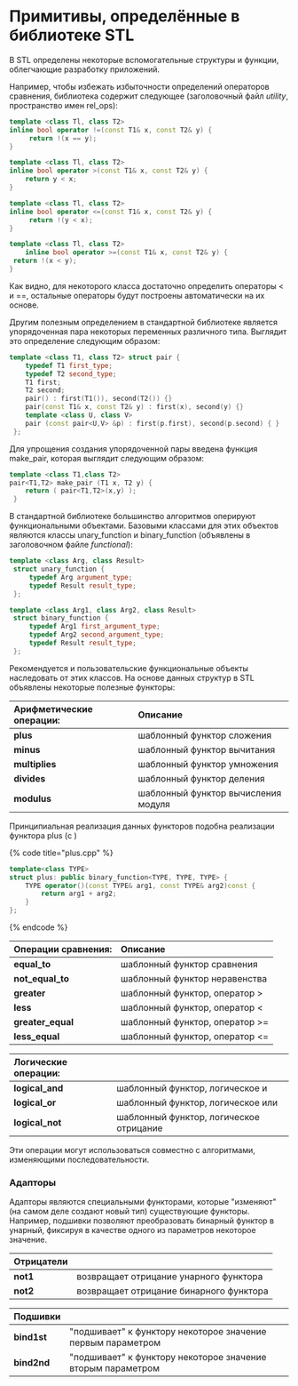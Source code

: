 # Примитивы, определённые в библиотеке STL

В STL определены некоторые вспомогательные структуры и функции, облегчающие разработку приложений.

Например, чтобы избежать избыточности определений операторов сравнения, библиотека содержит следующее \(заголовочный файл _utility_, пространство имен rel\_ops\):

```cpp
template <class Tl, class T2>
inline bool operator !=(const T1& x, const T2& y) { 
     return !(x == y);
}

template <class Tl, class T2>
inline bool operator >(const T1& x, const T2& y) {
    return y < x;
}

template <class Tl, class T2>
inline bool operator <=(const T1& x, const T2& y) { 
     return !(y < x);
}

template <class Tl, class T2>
    inline bool operator >=(const T1& x, const T2& y) { 
 return !(x < y);
}
```

Как видно, для некоторого класса достаточно определить операторы &lt; и ==, остальные операторы будут построены автоматически на их основе.

Другим полезным определением в стандартной библиотеке является упорядоченная пара некоторых переменных различного типа. Выглядит это определение следующим образом:

```cpp
template <class T1, class T2> struct pair {
    typedef T1 first_type;
    typedef T2 second_type;
    T1 first;
    T2 second;
    pair() : first(T1()), second(T2()) {}
    pair(const T1& x, const T2& y) : first(x), second(y) {}
    template <class U, class V> 
    pair (const pair<U,V> &p) : first(p.first), second(p.second) { }
 };
```

Для упрощения создания упорядоченной пары введена функция make\_pair, которая выглядит следующим образом:

```cpp
template <class T1,class T2> 
pair<T1,T2> make_pair (T1 x, T2 y) {
    return ( pair<T1,T2>(x,y) );
 }
```

В стандартной библиотеке большинство алгоритмов оперируют функциональными объектами. Базовыми классами для этих объектов являются классы unary\_function и binary\_function \(объявлены в заголовочном файле _functional_\):

```cpp
template <class Arg, class Result>
 struct unary_function {
     typedef Arg argument_type;
     typedef Result result_type;
 };
```

```cpp
template <class Arg1, class Arg2, class Result>
 struct binary_function {
     typedef Arg1 first_argument_type;
     typedef Arg2 second_argument_type;
     typedef Result result_type;
 };
```

Рекомендуется и пользовательские функциональные объекты наследовать от этих классов. На основе данных структур в STL объявлены некоторые полезные функторы:

| Арифметические операции: | Описание |
| :--- | :--- |
| **plus** | шаблонный функтор сложения |
| **minus** | шаблонный функтор вычитания |
| **multiplies** | шаблонный функтор умножения |
| **divides** | шаблонный функтор деления |
| **modulus** | шаблонный функтор вычисления модуля |

Принципиальная реализация данных функторов подобна реализации функтора plus \(с \)

{% code title="plus.cpp" %}
```cpp
template<class TYPE>
struct plus: public binary_function<TYPE, TYPE, TYPE> {
    TYPE operator()(const TYPE& arg1, const TYPE& arg2)const {
        return arg1 + arg2;
    }
};
```
{% endcode %}

| Операции сравнения: | Описание |
| :--- | :--- |
| **equal\_to** | шаблонный функтор сравнения |
| **not\_equal\_to** | шаблонный функтор неравенства |
| **greater** | шаблонный функтор, оператор &gt; |
| **less** | шаблонный функтор, оператор &lt; |
| **greater\_equal** | шаблонный функтор, оператор &gt;= |
| **less\_equal** | шаблонный функтор, оператор &lt;= |

| Логические операции: |  |
| :--- | :--- |
| **logical\_and** | шаблонный функтор, логическое и |
| **logical\_or** | шаблонный функтор, логическое или |
| **logical\_not** | шаблонный функтор, логическое отрицание |

Эти операции могут использоваться совместно с алгоритмами, изменяющими последовательности.

### Адапторы

Адапторы являются специальными функторами, которые "изменяют" \(на самом деле создают новый тип\) существующие функторы. Например, подшивки позволяют преобразовать бинарный функтор в унарный, фиксируя в качестве одного из параметров некоторое значение.

| Отрицатели |  |
| :--- | :--- |
| **not1** | возвращает отрицание унарного функтора |
| **not2** | возвращает отрицание бинарного функтора |

| Подшивки |  |
| :--- | :--- |
| **bind1st** | "подшивает" к функтору некоторое значение первым параметром |
| **bind2nd** | "подшивает" к функтору некоторое значение вторым параметром |

